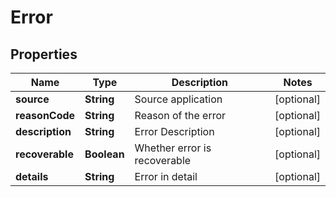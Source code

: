

# Error


## Properties

| Name | Type | Description | Notes |
|------------ | ------------- | ------------- | -------------|
|**source** | **String** | Source application |  [optional] |
|**reasonCode** | **String** | Reason of the error |  [optional] |
|**description** | **String** | Error Description |  [optional] |
|**recoverable** | **Boolean** | Whether error is recoverable |  [optional] |
|**details** | **String** | Error in detail |  [optional] |



